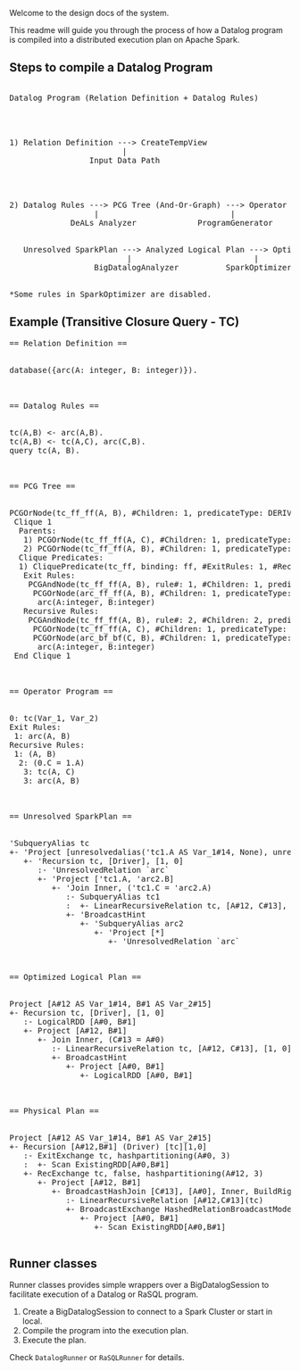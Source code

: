 Welcome to the design docs of the system.

This readme will guide you through the process of
how a Datalog program is compiled into a distributed execution plan
on Apache Spark.

## Steps to compile a Datalog Program
<pre>

Datalog Program (Relation Definition + Datalog Rules)
<br><br>

1) Relation Definition ---> CreateTempView
                        |
                 Input Data Path  
<br><br>

2) Datalog Rules ---> PCG Tree (And-Or-Graph) ---> Operator Program ---> Unresolved SparkPlan
                  |                            |                     |
             DeALs Analyzer             ProgramGenerator     LogicalPlanGenerator
<br>
   Unresolved SparkPlan ---> Analyzed Logical Plan ---> Optimized Logical Plan ---> Physical Plan
                         |                          |                           |
                  BigDatalogAnalyzer          SparkOptimizer*            BigDatalogPlanner
<br>
*Some rules in SparkOptimizer are disabled.
</pre>

## Example (Transitive Closure Query - TC)
<pre>
== Relation Definition == <br><br>
database({arc(A: integer, B: integer)}).

<br><br>== Datalog Rules ==<br><br>
tc(A,B) <- arc(A,B).
tc(A,B) <- tc(A,C), arc(C,B).
query tc(A, B).

<br><br>== PCG Tree ==<br><br>
PCGOrNode(tc_ff_ff(A, B), #Children: 1, predicateType: DERIVED, isRecursive: Yes)
 Clique 1
  Parents: 
   1) PCGOrNode(tc_ff_ff(A, C), #Children: 1, predicateType: DERIVED, isRecursive: Yes)
   2) PCGOrNode(tc_ff_ff(A, B), #Children: 1, predicateType: DERIVED, isRecursive: Yes)
  Clique Predicates: 
  1) CliquePredicate(tc_ff, binding: ff, #ExitRules: 1, #RecursiveRules: 1)
   Exit Rules:
    PCGAndNode(tc_ff_ff(A, B), rule#: 1, #Children: 1, predicateType: DERIVED)
     PCGOrNode(arc_ff_ff(A, B), #Children: 1, predicateType: BASE)
      arc(A:integer, B:integer)
   Recursive Rules:
    PCGAndNode(tc_ff_ff(A, B), rule#: 2, #Children: 2, predicateType: DERIVED)
     PCGOrNode(tc_ff_ff(A, C), #Children: 1, predicateType: DERIVED, isRecursive: Yes)
     PCGOrNode(arc_bf_bf(C, B), #Children: 1, predicateType: BASE)
      arc(A:integer, B:integer)
 End Clique 1

<br><br>== Operator Program ==<br><br>
0: tc(Var_1, Var_2) <RECURSIVE_CLIQUE>
Exit Rules: 
 1: arc(A, B) <BASE_RELATION>
Recursive Rules: 
 1: (A, B) <PROJECT>
  2: (0.C = 1.A) <JOIN>
   3: tc(A, C) <RECURSIVE_RELATION>
   3: arc(A, B) <BASE_RELATION>

<br><br>== Unresolved SparkPlan ==<br><br>
'SubqueryAlias tc
+- 'Project [unresolvedalias('tc1.A AS Var_1#14, None), unresolvedalias('arc2.B AS Var_2#15, None)]
   +- 'Recursion tc, [Driver], [1, 0]
      :- 'UnresolvedRelation `arc`
      +- 'Project ['tc1.A, 'arc2.B]
         +- 'Join Inner, ('tc1.C = 'arc2.A)
            :- SubqueryAlias tc1
            :  +- LinearRecursiveRelation tc, [A#12, C#13], [1, 0]
            +- 'BroadcastHint
               +- 'SubqueryAlias arc2
                  +- 'Project [*]
                     +- 'UnresolvedRelation `arc`

<br><br>== Optimized Logical Plan ==<br><br>
Project [A#12 AS Var_1#14, B#1 AS Var_2#15]
+- Recursion tc, [Driver], [1, 0]
   :- LogicalRDD [A#0, B#1]
   +- Project [A#12, B#1]
      +- Join Inner, (C#13 = A#0)
         :- LinearRecursiveRelation tc, [A#12, C#13], [1, 0]
         +- BroadcastHint
            +- Project [A#0, B#1]
               +- LogicalRDD [A#0, B#1]

<br><br>== Physical Plan ==<br><br>
Project [A#12 AS Var_1#14, B#1 AS Var_2#15]
+- Recursion [A#12,B#1] (Driver) [tc][1,0]
   :- ExitExchange tc, hashpartitioning(A#0, 3)
   :  +- Scan ExistingRDD[A#0,B#1]
   +- RecExchange tc, false, hashpartitioning(A#12, 3)
      +- Project [A#12, B#1]
         +- BroadcastHashJoin [C#13], [A#0], Inner, BuildRight
            :- LinearRecursiveRelation [A#12,C#13](tc)
            +- BroadcastExchange HashedRelationBroadcastMode(List(cast(input[0, int, true] as bigint)))
               +- Project [A#0, B#1]
                  +- Scan ExistingRDD[A#0,B#1]
  
</pre>

## Runner classes

Runner classes provides simple wrappers over a BigDatalogSession 
to facilitate execution of a Datalog or RaSQL program.
1. Create a BigDatalogSession to connect to a Spark Cluster or start in local.
2. Compile the program into the execution plan.
3. Execute the plan.

Check `DatalogRunner` or `RaSQLRunner` for details.
